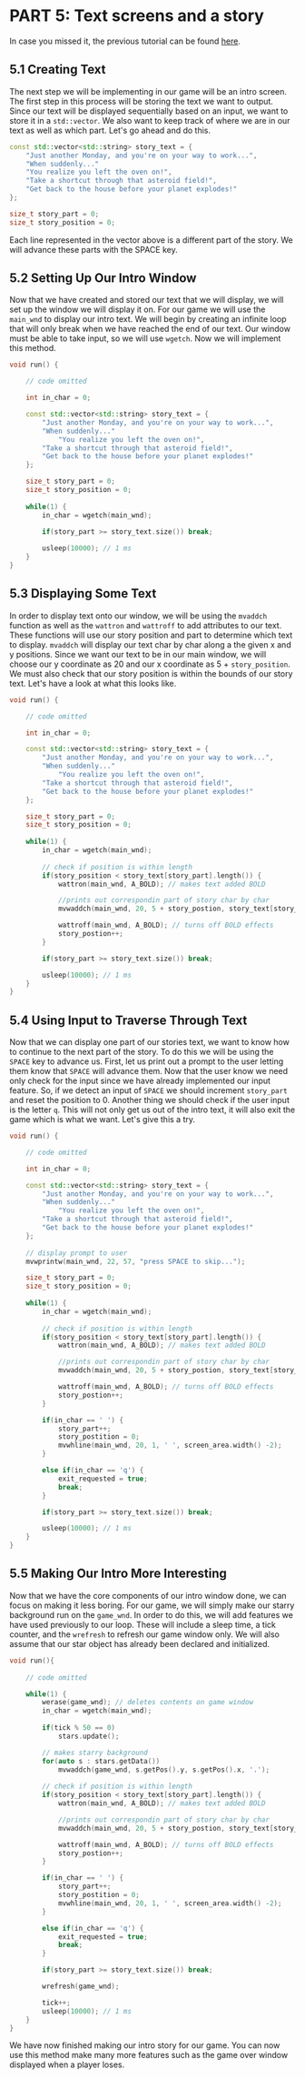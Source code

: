 # PART 5: Text screens and a story

In case you missed it, the previous tutorial can be found [here](../part4).

## 5.1 Creating Text
The next step we will be implementing in our game will be an intro screen. The first step
in this process will be storing the text we want to output. Since our text will be 
displayed sequentially based on an input, we want to store it in a `std::vector`. We also
want to keep track of where we are in our text as well as which part. Let's go ahead 
and do this. 
```c++
const std::vector<std::string> story_text = {
    "Just another Monday, and you're on your way to work...",
    "When suddenly..."
    "You realize you left the oven on!",
    "Take a shortcut through that asteroid field!",
    "Get back to the house before your planet explodes!"
};

size_t story_part = 0;
size_t story_position = 0;
```
Each line represented in the vector above is a different part of the story. We will
advance these parts with the SPACE key.

## 5.2 Setting Up Our Intro Window
Now that we have created and stored our text that we will display, we will set up the 
window we will display it on. For our game we will use the `main_wnd` to display our 
intro text. We will begin by creating an infinite loop that will only break when we
have reached the end of our text. Our window must be able to take input, so we will 
use `wgetch`. Now we will implement this method. 
```c++
void run() {

    // code omitted

    int in_char = 0;

    const std::vector<std::string> story_text = {
        "Just another Monday, and you're on your way to work...",
        "When suddenly..."
            "You realize you left the oven on!",
        "Take a shortcut through that asteroid field!",
        "Get back to the house before your planet explodes!"
    };

    size_t story_part = 0;
    size_t story_position = 0;
    
    while(1) {
        in_char = wgetch(main_wnd);
        
        if(story_part >= story_text.size()) break;

        usleep(10000); // 1 ms
    }
}
```
## 5.3 Displaying Some Text
In order to display text onto our window, we will be using the `mvaddch` function as well
as the `wattron` and `wattroff` to add attributes to our text. These functions will use
our story position and part to determine which text to display. `mvaddch` will display our 
text char by char along a the given x and y positions. Since we want our text to be in 
our main window, we will choose our y coordinate as 20 and our x coordinate as
5 + `story_position`. We must also check that our story position is within the bounds of 
our story text. Let's have a look at what this looks like.
```c++
void run() {

    // code omitted

    int in_char = 0;

    const std::vector<std::string> story_text = {
        "Just another Monday, and you're on your way to work...",
        "When suddenly..."
            "You realize you left the oven on!",
        "Take a shortcut through that asteroid field!",
        "Get back to the house before your planet explodes!"
    };

    size_t story_part = 0;
    size_t story_position = 0;
    
    while(1) {
        in_char = wgetch(main_wnd);
       
        // check if position is within length
        if(story_position < story_text[story_part].length()) {
            wattron(main_wnd, A_BOLD); // makes text added BOLD

            //prints out correspondin part of story char by char
            mvwaddch(main_wnd, 20, 5 + story_postion, story_text[story_part][story_postion]);

            wattroff(main_wnd, A_BOLD); // turns off BOLD effects
            story_postion++;
        }

        if(story_part >= story_text.size()) break;

        usleep(10000); // 1 ms
    }
}
```
## 5.4 Using Input to Traverse Through Text
Now that we can display one part of our stories text, we want to know how to continue to 
the next part of the story. To do this we will be using the `SPACE` key to advance us.
First, let us print out a prompt to the user letting them know that `SPACE` will advance them.
Now that the user know we need only check for the input since we have already implemented 
our input feature. So, if we detect an input of `SPACE` we should increment `story_part` and
reset the position to 0. Another thing we should check if the user input is the letter `q`.
This will not only get us out of the intro text, it will also exit the game which is what
we want. Let's give this a try. 
```c++
void run() {

    // code omitted

    int in_char = 0;

    const std::vector<std::string> story_text = {
        "Just another Monday, and you're on your way to work...",
        "When suddenly..."
            "You realize you left the oven on!",
        "Take a shortcut through that asteroid field!",
        "Get back to the house before your planet explodes!"
    };
    
    // display prompt to user
    mvwprintw(main_wnd, 22, 57, "press SPACE to skip...");

    size_t story_part = 0;
    size_t story_position = 0;
    
    while(1) {
        in_char = wgetch(main_wnd);
       
        // check if position is within length
        if(story_position < story_text[story_part].length()) {
            wattron(main_wnd, A_BOLD); // makes text added BOLD

            //prints out correspondin part of story char by char
            mvwaddch(main_wnd, 20, 5 + story_postion, story_text[story_part][story_postion]);

            wattroff(main_wnd, A_BOLD); // turns off BOLD effects
            story_postion++;
        }

        if(in_char == ' ') {
            story_part++;
            story_postition = 0;
            mvwhline(main_wnd, 20, 1, ' ', screen_area.width() -2);
        }

        else if(in_char == 'q') {
            exit_requested = true;
            break;
        }

        if(story_part >= story_text.size()) break;

        usleep(10000); // 1 ms
    }
}
```
## 5.5 Making Our Intro More Interesting
Now that we have the core components of our intro window done, we can focus on making it
less boring. For our game, we will simply make our starry background run on the `game_wnd`.
In order to do this, we will add features we have used previously to our loop. These will 
include a sleep time, a tick counter, and the `wrefresh` to refresh our game window only. 
We will also assume that our star object has already been declared and initialized.
```c++
void run(){
    
    // code omitted

    while(1) {
        werase(game_wnd); // deletes contents on game window
        in_char = wgetch(main_wnd);
        
        if(tick % 50 == 0)
            stars.update();

        // makes starry background
        for(auto s : stars.getData())
            mvwaddch(game_wnd, s.getPos().y, s.getPos().x, '.');
            
        // check if position is within length
        if(story_position < story_text[story_part].length()) {
            wattron(main_wnd, A_BOLD); // makes text added BOLD

            //prints out correspondin part of story char by char
            mvwaddch(main_wnd, 20, 5 + story_postion, story_text[story_part][story_postion]);

            wattroff(main_wnd, A_BOLD); // turns off BOLD effects
            story_postion++;
        }

        if(in_char == ' ') {
            story_part++;
            story_postition = 0;
            mvwhline(main_wnd, 20, 1, ' ', screen_area.width() -2);
        }

        else if(in_char == 'q') {
            exit_requested = true;
            break;
        }

        if(story_part >= story_text.size()) break;

        wrefresh(game_wnd);

        tick++;
        usleep(10000); // 1 ms
    }
}
```
We have now finished making our intro story for our game. You can now use this
method make many more features such as the game over window displayed when a player loses.
